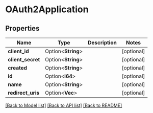 # OAuth2Application

## Properties

Name | Type | Description | Notes
------------ | ------------- | ------------- | -------------
**client_id** | Option<**String**> |  | [optional]
**client_secret** | Option<**String**> |  | [optional]
**created** | Option<**String**> |  | [optional]
**id** | Option<**i64**> |  | [optional]
**name** | Option<**String**> |  | [optional]
**redirect_uris** | Option<**Vec<String>**> |  | [optional]

[[Back to Model list]](../README.md#documentation-for-models) [[Back to API list]](../README.md#documentation-for-api-endpoints) [[Back to README]](../README.md)



